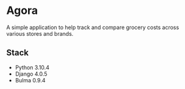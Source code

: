 # Agora

A simple application to help track and compare grocery costs across various stores and brands.

## Stack

- Python 3.10.4
- Django 4.0.5
- Bulma 0.9.4